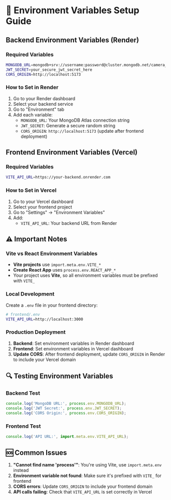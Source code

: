 # 🔧 Environment Variables Setup Guide

## Backend Environment Variables (Render)

### Required Variables
```bash
MONGODB_URL=mongodb+srv://username:password@cluster.mongodb.net/camera_rental
JWT_SECRET=your_secure_jwt_secret_here
CORS_ORIGIN=http://localhost:5173
```

### How to Set in Render
1. Go to your Render dashboard
2. Select your backend service
3. Go to "Environment" tab
4. Add each variable:
   - `MONGODB_URL`: Your MongoDB Atlas connection string
   - `JWT_SECRET`: Generate a secure random string
   - `CORS_ORIGIN`: `http://localhost:5173` (update after frontend deployment)

## Frontend Environment Variables (Vercel)

### Required Variables
```bash
VITE_API_URL=https://your-backend.onrender.com
```

### How to Set in Vercel
1. Go to your Vercel dashboard
2. Select your frontend project
3. Go to "Settings" → "Environment Variables"
4. Add:
   - `VITE_API_URL`: Your backend URL from Render

## ⚠️ Important Notes

### Vite vs React Environment Variables
- **Vite projects** use `import.meta.env.VITE_*`
- **Create React App** uses `process.env.REACT_APP_*`
- Your project uses **Vite**, so all environment variables must be prefixed with `VITE_`

### Local Development
Create a `.env` file in your frontend directory:
```bash
# frontend/.env
VITE_API_URL=http://localhost:3000
```

### Production Deployment
1. **Backend**: Set environment variables in Render dashboard
2. **Frontend**: Set environment variables in Vercel dashboard
3. **Update CORS**: After frontend deployment, update `CORS_ORIGIN` in Render to include your Vercel domain

## 🔍 Testing Environment Variables

### Backend Test
```javascript
console.log('MongoDB URL:', process.env.MONGODB_URL);
console.log('JWT Secret:', process.env.JWT_SECRET);
console.log('CORS Origin:', process.env.CORS_ORIGIN);
```

### Frontend Test
```javascript
console.log('API URL:', import.meta.env.VITE_API_URL);
```

## 🆘 Common Issues

1. **"Cannot find name 'process'"**: You're using Vite, use `import.meta.env` instead
2. **Environment variable not found**: Make sure it's prefixed with `VITE_` for frontend
3. **CORS errors**: Update `CORS_ORIGIN` to include your frontend domain
4. **API calls failing**: Check that `VITE_API_URL` is set correctly in Vercel 